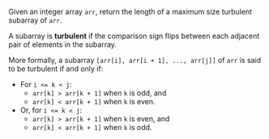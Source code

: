 Given an integer array `arr`, return the length of a maximum size turbulent subarray of `arr`.

A subarray is **turbulent** if the comparison sign flips between each adjacent pair of elements in the subarray.

More formally, a subarray `[arr[i], arr[i + 1], ..., arr[j]]` of `arr` is said to be turbulent if and only if:

- For `i <= k < j`:
  + `arr[k] > arr[k + 1]` when `k` is odd, and
  + `arr[k] < arr[k + 1]` when `k` is even.
- Or, for `i <= k < j`:
  + `arr[k] > arr[k + 1]` when `k` is even, and
  + `arr[k] < arr[k + 1]` when `k` is odd.
